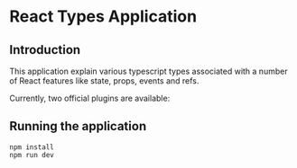 # React Types Application

## Introduction

This application explain various typescript types associated with a number of React features like state, props, events and refs.

Currently, two official plugins are available:

## Running the application

```
npm install
npm run dev
```
